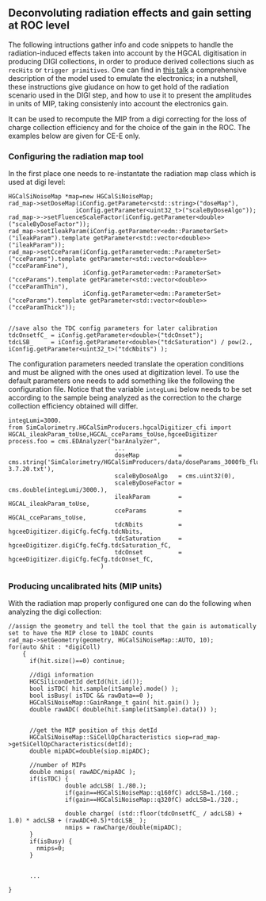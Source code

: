 ## Deconvoluting radiation effects and gain setting at ROC level

The following intructions gather info and code snippets to handle the radiation-induced effects taken into account by the HGCAL digitisation in producing DIGI collections,
in order to produce derived collections siuch as ```recHits``` or ```trigger primitives```.
One can find in [this talk](https://indico.cern.ch/event/933714/contributions/3924245/) a comprehensive description of the model used to emulate the electronics;
in a nutshell, these instructions give giudance on how to get hold of the radiation scenario used in the DIGI step, and how to use it to present the amplitudes in units of MIP, taking consistenly into account the electronics gain.

It can be used to recompute the MIP from a digi correcting for the loss of charge collection efficiency and for the choice of the gain in the ROC.
The examples below are given for CE-E only.



### Configuring the radiation map tool

In the first place one needs to re-instantate the radiation map class which is used at digi level:

```
HGCalSiNoiseMap *map=new HGCalSiNoiseMap;
rad_map->setDoseMap(iConfig.getParameter<std::string>("doseMap"),
                   iConfig.getParameter<uint32_t>("scaleByDoseAlgo"));
rad_map->->setFluenceScaleFactor(iConfig.getParameter<double>("scaleByDoseFactor"));
rad_map->setIleakParam(iConfig.getParameter<edm::ParameterSet>("ileakParam").template getParameter<std::vector<double>>("ileakParam"));
rad_map->setCceParam(iConfig.getParameter<edm::ParameterSet>("cceParams").template getParameter<std::vector<double>>("cceParamFine"),
                     iConfig.getParameter<edm::ParameterSet>("cceParams").template getParameter<std::vector<double>>("cceParamThin"),
                     iConfig.getParameter<edm::ParameterSet>("cceParams").template getParameter<std::vector<double>>("cceParamThick"));


//save also the TDC config parameters for later calibration
tdcOnsetfC_ = iConfig.getParameter<double>("tdcOnset");
tdcLSB_     = iConfig.getParameter<double>("tdcSaturation") / pow(2., iConfig.getParameter<uint32_t>("tdcNbits") );
```

The configuration parameters needed translate the operation conditions and must be aligned with the ones used at digitization level.
To use the default parameters one needs to add something like the following the configuration file.
Notice that the variable `integLumi` below needs to be set according to the sample being analyzed as the correction to the charge collection 
efficiency obtained will differ.

```
integLumi=3000.
from SimCalorimetry.HGCalSimProducers.hgcalDigitizer_cfi import HGCAL_ileakParam_toUse,HGCAL_cceParams_toUse,hgceeDigitizer
process.foo = cms.EDAnalyzer("barAnalyzer",
                              ...
                              doseMap           = cms.string('SimCalorimetry/HGCalSimProducers/data/doseParams_3000fb_fluka-3.7.20.txt'),
                              scaleByDoseAlgo   = cms.uint32(0),
                              scaleByDoseFactor = cms.double(integLumi/3000.),
                              ileakParam        = HGCAL_ileakParam_toUse,
                              cceParams         = HGCAL_cceParams_toUse,
                              tdcNbits          = hgceeDigitizer.digiCfg.feCfg.tdcNbits,
                              tdcSaturation     = hgceeDigitizer.digiCfg.feCfg.tdcSaturation_fC,
                              tdcOnset          = hgceeDigitizer.digiCfg.feCfg.tdcOnset_fC,
                          )
```

### Producing uncalibrated hits (MIP units)

With the radiation map properly configured one can do the following when analyzing the digi collection:

```
//assign the geometry and tell the tool that the gain is automatically set to have the MIP close to 10ADC counts
rad_map->setGeometry(geometry, HGCalSiNoiseMap::AUTO, 10);
for(auto &hit : *digiColl)
    {
      if(hit.size()==0) continue;

      //digi information
      HGCSiliconDetId detId(hit.id());
      bool isTDC( hit.sample(itSample).mode() );
      bool isBusy( isTDC && rawData==0 );
      HGCalSiNoiseMap::GainRange_t gain( hit.gain() );
      double rawADC( double(hit.sample(itSample).data()) );


      //get the MIP position of this detId
      HGCalSiNoiseMap::SiCellOpCharacteristics siop=rad_map->getSiCellOpCharacteristics(detId);
      double mipADC=double(siop.mipADC);

      //number of MIPs
      double nmips( rawADC/mipADC );
      if(isTDC) {
                double adcLSB( 1./80.);
                if(gain==HGCalSiNoiseMap::q160fC) adcLSB=1./160.;
                if(gain==HGCalSiNoiseMap::q320fC) adcLSB=1./320.;
                 
                double charge( (std::floor(tdcOnsetfC_ / adcLSB) + 1.0) * adcLSB + (rawADC+0.5)*tdcLSB_ );
                nmips = rawCharge/double(mipADC);
      }
      if(isBusy) {
        nmips=0;
      }


      ...

}
```
